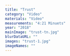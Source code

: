 ```yaml
---
title: "Trust"
category: "Video"
materials: "Video"
measurements: "4:21 Minuets"
year: "2018"
mainImage: "trust-tn.jpg"
blurDataURL: ""
images: "trust-1.jpg"
imageNames: ""
---
```

